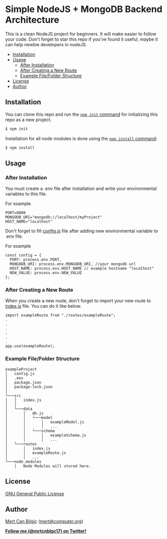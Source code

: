 # Simple NodeJS + MongoDB Backend Architecture


This is a clean NodeJS project for beginners. It will make easier to follow your code. Don't forget to star this repo if you've found it useful, maybe it can help newbie developers in nodeJS.



* [Installation](#installation)
* [Usage](#usage)
  * [After Installation](#after-installation)
  * [After Creating a New Route](#after-creating-a-new-route)
  * [Example File/Folder Structure](#example-filefolder-structure)
* [License](#license)
* [Author](#author)

## Installation

You can clone this repo and run the [`npm init` command](https://docs.npmjs.com/cli/init) for initializing this repo as a new project.


```sh
$ npm init
```


Installation for all node modules is done using the [`npm install` command](https://docs.npmjs.com/getting-started/installing-npm-packages-locally):

```sh
$ npm install
```

## Usage

### After Installation

You must create a .env file after installation and write your environmental variables to this file.

For example

```
PORT=8000
MONGODB_URI="mongodb://localhost/myProject"
HOST_NAME="localhost"
```

Don't forget to fill [config.js](https://github.com/mertcb/simple-node-mongo-architecture/blob/master/config.js) file after adding new environmental variable to .env file.

For example

```
const config = {
  PORT: process.env.PORT,
  MONGODB_URI: process.env.MONGODB_URI, //your mongodb url
  HOST_NAME: process.env.HOST_NAME // example hostname "localhost"
  NEW_VALUE: process.env.NEW_VALUE
};
```

### After Creating a New Route


When you create a new route, don't forget to import your new route to [index.js](https://github.com/mertcb/simple-node-mongo-architecture/blob/master/src/index.js) file. You can do it like below.


```
import exampleRoute from "./routes/exampleRoute";
.
.
.
.
.
.
app.use(exampleRoute);
```

### Example File/Folder Structure

```
exampleProject
│   config.js
│   .env   
│   package.json
│   package-lock.json
│
└───src
│   │   index.js
│   │
│   └───data
│       │   db.js
│       │   └───model
│       │       │   exampleModel.js
│       │       │   ...
│       │   └───schema
│       │       │   exampleSchema.js
│       │       │   ...
│   └───routes
│       │   index.js
│       │   exampleRoute.js
│       │   ...
└───node_modules
    │   Node Modules will stored here.
```


## License

[GNU General Public License](https://www.gnu.org/licenses/gpl-3.0.html)

## Author

[Mert Can Bilgiç](https://github.com/mertcb) ([mert@computer.org](mailto:mert@computer.org))

**[Follow me (@mrtcnblgc17) on Twitter!](https://twitter.com/intent/user?screen_name=mrtcnblgc17)**
